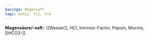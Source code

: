 ```yaml
---
bazinga: Magensaft
tags: m/m12, f/💩, f/⚙️
---
```

**Magensäure/-saft**:: [[Wasser]], HCl, Intrinsic-Factor, Pepsin, Mucine, [[HCO3-]]